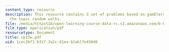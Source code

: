 ```yaml
---
content_type: resource
description: This resource contains 3 set of problems based on gamblers ruin under
  the topic random walks.
file: /media/https%3A/open-learning-course-data-rc.s3.amazonaws.com/6-042j-mathematics-for-computer-science-fall-2005/1cec3bf1b31f3a2c81eab2ab1fe450d8_cp15w.pdf
file_type: application/pdf
resourcetype: Document
title: cp15w.pdf
uid: 1cec3bf1-b31f-3a2c-81ea-b2ab1fe450d8
---
```

